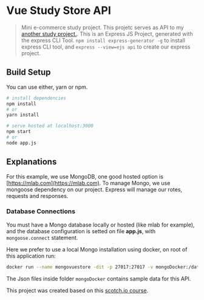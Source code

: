 # Vue Study Store API

> Mini e-commerce study project. This projetc serves as API to my [another study project.](https://github.com/luizpaulofranz/vue-ecommerce-example). 
This is an Express JS Project, generated with the express CLI Tool. 
`npm install express-generator -g` to install express CLI tool, and `express --view=ejs api` to create our express project.

## Build Setup
You can use either, yarn or npm.

``` bash
# install dependencies
npm install
# or
yarn install

# serve hosted at localhost:3000
npm start
# or
node app.js
```

## Explanations
For this example, we use MongoDB, one good hosted option is [https://mlab.com](https://mlab.com).
To manage Mongo, we use mongoose dependency on our project.
Express will manage our rotes, requests and responses.
### Database Connections
You must have a Mongo database locally or hosted (like mlab for example), and the database configuration is setted on file **app.js**, with `mongoose.connect` statement.

Here we prefer to use a local Mongo installation using docker, on root of this application run:
``` bash
docker run --name mongovuestore -dit -p 27017:27017 -v mongoDocker:/data/db mongo
```
The Json files inside folder `mongoDocker` contains sample data for this API.

This project was created based on this [scotch.io course](https://scotch.io/courses/build-an-online-shop-with-vue).
